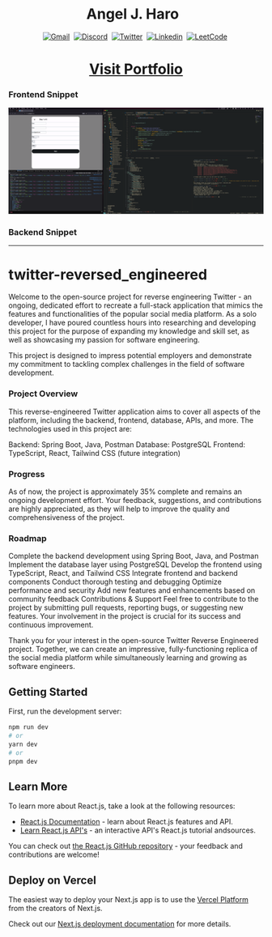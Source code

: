 <h1 align="center"> <b> Angel J. Haro </b>
<img src="https://docs.google.com/uc?export=download&id=1JqFc6WL-cTtJBQgW9tusQAZhQ3H9hGae" alt="" height="25" >
<img src="https://docs.google.com/uc?export=download&id=1HsBpakQVutfOmxBcPbGpKdo_oGEoKJZT" alt="" height="35" >
</h1>

<!-- START  -->
<div align="center">
<a href="https://aharoj.io"><img src="https://img.shields.io/badge/website-000000?style=for-the-badge&logo=Portfolio&logoColor=white" alt="Gmail" /></a>&nbsp;
<a href="https://discord.gg/HDDQ6pUMHt"><img src="https://img.shields.io/badge/Discord-7289DA?style=for-the-badge&logo=discord&logoColor=white" alt="Discord" /></a>&nbsp;
<a href="https://twitter.com/aharoJ"><img src="https://img.shields.io/badge/Twitter-1DA1F2?style=for-the-badge&logo=twitter&logoColor=white" alt="Twitter" /></a>&nbsp;
<a href="https://www.linkedin.com/in/aharoJ/"><img src="https://img.shields.io/badge/LinkedIn-0077B5?style=for-the-badge&logo=linkedin&logoColor=white" alt="Linkedin" /></a>&nbsp;
<a href="https://leetcode.com/aharoJ/"><img src="https://img.shields.io/badge/-LeetCode-FFA116?style=for-the-badge&logo=LeetCode&logoColor=black" alt="LeetCode" /></a>&nbsp;
<br/>
</div>  
<!-- END -->



<h1 align="center"> <a href=https://aharoj.io> Visit Portfolio </a> </h1>


### Frontend Snippet

![Alt text](z/aharoJ_frontend.png)


### Backend Snippet

<!-- ![Alt text](z/aharoJ_backend.png) -->

---

# twitter-reversed_engineered

Welcome to the open-source project for reverse engineering Twitter - an ongoing, dedicated effort to recreate a full-stack application that mimics the features and functionalities of the popular social media platform. As a solo developer, I have poured countless hours into researching and developing this project for the purpose of expanding my knowledge and skill set, as well as showcasing my passion for software engineering.

This project is designed to impress potential employers and demonstrate my commitment to tackling complex challenges in the field of software development.

### Project Overview
This reverse-engineered Twitter application aims to cover all aspects of the platform, including the backend, frontend, database, APIs, and more. The technologies used in this project are:

Backend: Spring Boot, Java, Postman
Database: PostgreSQL
Frontend: TypeScript, React, Tailwind CSS (future integration)

### Progress
As of now, the project is approximately 35% complete and remains an ongoing development effort. Your feedback, suggestions, and contributions are highly appreciated, as they will help to improve the quality and comprehensiveness of the project.

### Roadmap
Complete the backend development using Spring Boot, Java, and Postman
Implement the database layer using PostgreSQL
Develop the frontend using TypeScript, React, and Tailwind CSS
Integrate frontend and backend components
Conduct thorough testing and debugging
Optimize performance and security
Add new features and enhancements based on community feedback
Contributions & Support
Feel free to contribute to the project by submitting pull requests, reporting bugs, or suggesting new features. Your involvement in the project is crucial for its success and continuous improvement.

Thank you for your interest in the open-source Twitter Reverse Engineered project. Together, we can create an impressive, fully-functioning replica of the social media platform while simultaneously learning and growing as software engineers.




## Getting Started

First, run the development server:

```bash
npm run dev
# or
yarn dev
# or
pnpm dev
```

## Learn More

To learn more about React.js, take a look at the following resources:

- [React.js Documentation](https://react.dev/learn) - learn about React.js features and API.
- [Learn React.js API's](https://react.dev/reference/react) - an interactive API's React.js tutorial andsources.

You can check out [the React.js GitHub repository](https://github.com/facebook/react) - your feedback and contributions are welcome!

## Deploy on Vercel

The easiest way to deploy your Next.js app is to use the [Vercel Platform](https://vercel.com/new?utm_medium=default-template&filter=next.js&utm_source=create-next-app&utm_campaign=create-next-app-readme) from the creators of Next.js.

Check out our [Next.js deployment documentation](https://nextjs.org/docs/deployment) for more details.